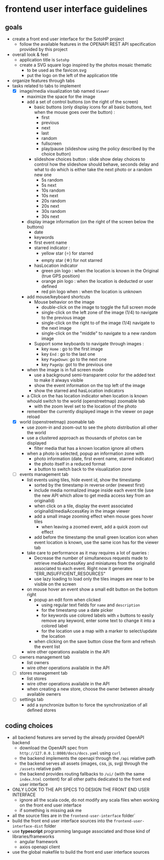# frontend user interface guidelines

## goals

- create a front end user interface for the SotoHP project
    - follow the available features in the OPENAPI REST API specification provided by this project
- overall look & feel
    - application title is `Sotohp`
    - create a SVG square logo inspired by the photos mosaic thematic
      - to be used as the favicon.svg
      - put the logo on the left of the application title
- organize features through tabs
- tasks related to tabs to implement
  - [x] image/media visualization tab named `Viewer`
    - maximize the space for the image
    - add a set of control buttons (on the right of the screen)
      - basic buttons (only display icons for all basic buttons, text when the mouse goes over the button) :
        - first
        - previous
        - next
        - last
        - random
        - fullscreen
        - play/pause (slideshow using the policy described by the choice button)
      - slideshow choices button : slide show delay choices to control how the slideshow should behave, seconds delay and what to do which is either take the next photo or a random new one
        - 5s random
        - 5s next
        - 10s random
        - 10s next
        - 20s random
        - 20s next
        - 30s random
        - 30s next
    - display image information (on the right of the screen below the buttons)
      - date
      - keywords
      - first event name
      - starred indicator :
        - yellow star (⭐) for starred
        - empty star (☆) for not starred
      - hasLocation indicator
        - green pin logo : when the location is known in the Original (true GPS position)
        - orange pin logo : when the location is deducted or user defined
        - red pin logo when : when the location is unknown
    - add mouse/keyboard shortcuts
      - Mouse behavior on the image
        - double-click on the image to toggle the full screen mode
        - single-click on the left zone of the image (1/4) to navigate to the previous image
        - single-click on the right to of the image (1/4) navigate to the next image
        - single-click on the "middle" to navigate to a new random image
      - Support some keyboards to navigate through images :
        - key `Home` : go to the first image
        - key `End` : go to the last one
        - key `PageDown`: go to the next one
        - key `PageUp`: got to the previous one
    - when the image is in full screen mode
      - use a background semi-transparent color for the added text to make it always visible
      - show the event information on the top left of the image
      - show the starred and hasLocation indicators
    - a Click on the has location indicator when location is known whould switch to the world (openstreetmap) zoomable tab
      - with the zoom level set to the location of the photo
    - remember the currently displayed image in the viewer on page reload
  - [x] world (openstreetmap) zoomable tab
    - use zoom-in and zoom-out to see the photo distribution all other the world
    - use a clustered approach as thousands of photos can be displayed
      - filter media that has a known location ignore all others
    - when a photo is selected, popup an information zone with
      - photo information (date, first event name, starred indicator)
      - the photo itself in a reduced format
      - a button to switch back to the visualization zone
  - [ ] events management tab
    - list events using tiles, hide event id, show the timestamp
      - sorted by the timestamp in reverse order (newest first)
      - include media normalized image inside each event tile (use the new API which allow to get media access key from an originalId)
      - when click on a tile, display the event associated originalId/mediaAccessKey in the image viewer 
      - add a small image zooming effect when mouse goes hover tiles
        - when leaving a zoomed event, add a quick zoom out effect
      - add before the timestamp the small green location icon when event location is known, use the same icon has for the viewer tab
    - take care to performance as it may requires a lot of queries :
      - Decrease the number of simultaneous requests made to retrieve mediaAccessKey and miniatures from the originalId associated to each event.
        Right now it generates "ERR_INSUFFICIENT_RESOURCES"
      - use lazy loading to load only the tiles images are near to be visible on the screen
    - on mouse hover an event show a small edit button on the bottom right
      - popup an edit form when clicked
        - using regular text fields for `name` and `description`
        - for the timestamp use a date picker
        - for keywords use colored labels with `x` buttons to easily remove any keyword, enter some text to change it into a colored label
        - for the location use a map with a marker to select/update the location
      - when clicking on the save button close the form and refresh the event list
    - wire other operations available in the API
  - [ ] owners management tab
    - list owners
    - wire other operations available in the API
  - [ ] stores management tab
    - list stores
    - wire other operations available in the API
    - when creating a new store, choose the owner between already available owners
  - [ ] settings tab
    - add a synchronize button to force the synchronization of all defined stores

## coding choices

- all backend features are served by the already provided OpenAPI backend
  - download the OpenAPI spec from `http://127.0.0.1:8080/docs/docs.yaml` using `curl`
  - the backend implements the openapi through the `/api` relative path
  - the backend serves all assets (images, css, js, svg) through the `/assets` relative path
  - the backend provides routing fallbacks to `/ui/` (with the same `index.html` content) for all other paths dedicated to the front end user interface
- ONLY LOOK TO THE API SPECS TO DESIGN THE FRONT END USER INTERFACE
    - ignore all the scala code, do not modify any scala files when working on the front end user interface
    - if something is missing ask me
- all the source files are in the `frontend-user-interface` folder`
- build the front end user interface sources into the `frontend-user-interface-dist` folder
- use **typescript** programming language associated and those kind of libraries/frameworks
  - angular framework
  - axios openapi client
- use the global makefile to build the front end user interface sources
